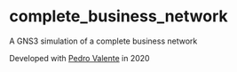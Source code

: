 # complete_business_network
A GNS3 simulation of a complete business network

Developed with [Pedro Valente](https://github.com/o2valente) in 2020

